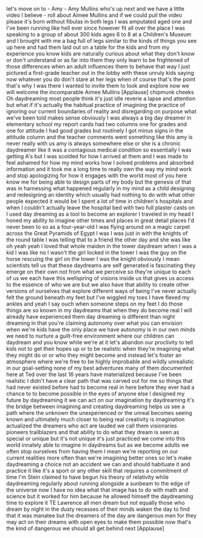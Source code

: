 
let&#39;s move on to - Amy - Amy Mullins
who&#39;s up next and we have a little video
I believe - roll about Aimee Mullins and
if we could pull the video please it&#39;s
born without fibulas in both legs
I was amputated aged one and I&#39;ve been
running like hell ever since
however fit all over the place I was
speaking to a group of about 300 kids
ages 6 to 8 at a Children&#39;s Museum and I
brought with me a bag full of legs
similar to the kinds of things you see
up here and had them laid out on a table
for the kids and from my experience you
know kids are naturally curious about
what they don&#39;t know or don&#39;t understand
or as far into them they only learn to
be frightened of those differences when
an adult influences them to behave that
way
I just pictured a first-grade teacher
out in the lobby with these unruly kids
saying now whatever you do don&#39;t stare
at her legs when of course that&#39;s the
point that&#39;s why I was there I wanted to
invite them to look and explore now we
will welcome the incomparable Aimee
Mullins
[Applause]
chipmunk cheeks Oh
daydreaming most people think it&#39;s just
idle reverie a lapse and attention but
what if it&#39;s actually the habitual
practice of imagining the practice of
ignoring our current boundaries of
reality and disregarding on purpose what
we&#39;ve been told makes sense obviously I
was always a big day dreamer in
elementary school my report cards had
two columns one for grades and one for
attitude I had good grades but routinely
I got minus signs in the attitude column
and the teacher comments went something
like this
amy is never really with us amy is
always somewhere else or she is a
chronic daydreamer like it was a
contagious medical condition so
essentially I was getting A&#39;s but I was
scolded for how I arrived at them and I
was made to feel ashamed for how my mind
works how I solved problems and absorbed
information and it took me a long time
to really own the way my mind work and
stop apologizing for how it engages with
the world most of you here know me for
being able to design parts of my body
but the genesis of that was in
harnessing what happened regularly in my
mind as a child designing and
redesigning an identity which usually
had nothing to do with what other people
expected it would be I spent a lot of
time in children&#39;s hospitals and when I
couldn&#39;t actually leave the hospital bed
with two full plaster casts on I used
day dreaming as a tool to become an
explorer I traveled in my head I honed
my ability to imagine other times and
places in great detail places I&#39;d never
been to so as a four-year-old I was
flying around on a magic carpet across
the Great Pyramids of Egypt I was I was
just in with the knights of the round
table I was telling that to a friend the
other day and she was like oh
yeah yeah I loved that whole maiden in
the tower daydream when I was a kid I
was like no I wasn&#39;t the girl locked in
the tower I was the guy on the horse
rescuing the girl on the tower I was the
knight obviously I mean scientists tell
us that these daydreams are self
generated is fascinating they emerge on
their own not from what we perceive so
they&#39;re unique to each of us we each
have this wellspring of visions inside
us that gives us access to the essence
of who we are but we also have that
ability to create other versions of
ourselves that explore different ways of
being I&#39;ve never actually felt the
ground beneath my feet
but I&#39;ve wiggled my toes I have flexed
my ankles and yeah I say ouch when
someone steps on my feet I do those
things are so known in my daydreams that
when they do become real I will already
have experienced them day dreaming is
different than night dreaming in that
you&#39;re claiming autonomy over what you
can envision when we&#39;re kids have the
only place we have autonomy is in our
own minds we need to nurture a
guilt-free environment where our
children can daydream and you know while
we&#39;re at it let&#39;s abandon our proclivity
to tell kids not to get their hopes up
or to be realistic when they&#39;re
imagining what they might do or or who
they might become and instead let&#39;s
foster an atmosphere where we&#39;re free to
be highly improbable and wildly
unrealistic in our goal-setting none of
my best adventures many of them
documented here at Ted over the last 16
years have materialized
because I&#39;ve been realistic I didn&#39;t
have a clear path that was carved out
for me so things that had never existed
before had to become real in here before
they ever had a chance to to become
possible in the eyes of anyone else
I designed my future by daydreaming it
we can act on our imagination by
daydreaming it&#39;s the bridge between
imagining and creating daydreaming helps
us see a path where the unknown the
unexperienced or the unreal becomes
seeing known and ultimately much closer
to being real creativity is imagination
actualized the dreamers who act are
lauded we call them visionaries pioneers
trailblazers and that ability to do what
they dream is seen as special or unique
but it&#39;s not unique it&#39;s just practiced
we come into this world innately able to
imagine in daydreams but as we become
adults we often stop ourselves from
having them I mean we&#39;re reporting on
our current realities more often than
we&#39;re imagining better ones so let&#39;s
make daydreaming a choice not an
accident we can and should habituate it
and practice it like it&#39;s a sport or any
other skill that requires a commitment
of time I&#39;m Stein claimed to have begun
his theory of relativity while
daydreaming regularly about running
alongside a sunbeam to the edge of the
universe now I have no idea what that
image has to do with math and science
but it worked for him because he allowed
himself the daydreaming time to explore
it TE Lawrence all men dream but not
equally those who dream by night in the
dusty recesses of their minds waken the
day to find that it was manatee but the
dreamers of the day are dangerous men
for they may act on their dreams with
open eyes to make them possible now
that&#39;s the kind of dangerous we should
all get behind next
[Applause]
